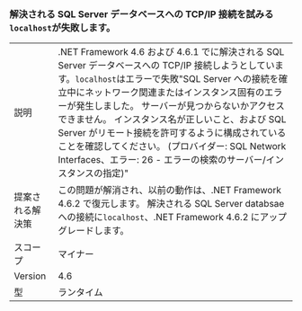 ### <a name="attempting-a-tcpip-connection-to-a-sql-server-database-that-resolves-to-localhost-fails"></a>解決される SQL Server データベースへの TCP/IP 接続を試みる`localhost`が失敗します。

|   |   |
|---|---|
|説明|.NET Framework 4.6 および 4.6.1 でに解決される SQL Server データベースへの TCP/IP 接続しようとしています。<code>localhost</code>はエラーで失敗&quot;SQL Server への接続を確立中にネットワーク関連またはインスタンス固有のエラーが発生しました。 サーバーが見つからないかアクセスできません。 インスタンス名が正しいこと、および SQL Server がリモート接続を許可するように構成されていることを確認してください。 (プロバイダー: SQL Network Interfaces、エラー: 26 - エラーの検索のサーバー/インスタンスの指定)&quot;|
|提案される解決策|この問題が解消され、以前の動作は、.NET Framework 4.6.2 で復元します。 解決される SQL Server databsae への接続に<code>localhost</code>、.NET Framework 4.6.2 にアップグレードします。|
|スコープ|マイナー|
|Version|4.6|
|型|ランタイム|

